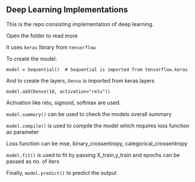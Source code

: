 ## Deep Learning Implementations

This is the repo consisting implementation of deep learning. 

Open the folder to read more

It uses `keras` library from `tensorflow`

To create the model:

```
model = Sequential()  # Sequential is imported from tensorflow.keras
```

And to create the layers, `Dense` is imported from keras.layers
```
model.add(Dense(10, activation="relu"))
```

Activation like relu, sigmoid, softmax are used.

`model.summary()` can be used to check the models overall summary

`model.compile()` is used to compile the model which requires loss function as parameter

Loss function can be mse, binary_crossentropy, categorical_crossentropy

`model.fit()` is used to fit by passing X_train,y_train and epochs can be passed as no. of iters

Finally,
`model.predict()` to predict the output